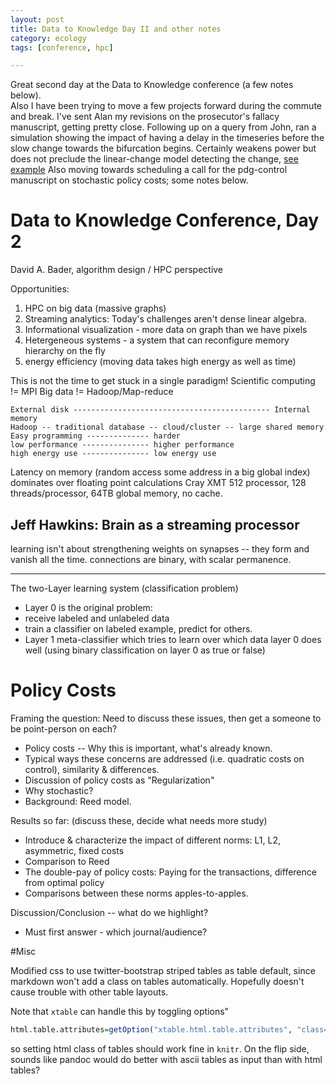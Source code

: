 ```yaml
---
layout: post
title: Data to Knowledge Day II and other notes
category: ecology
tags: [conference, hpc]

---
```



Great second day at the Data to Knowledge conference (a few notes below).  
Also I have been trying to move a few projects forward during the commute
and break. I've sent Alan my revisions on the prosecutor's fallacy manuscript,
getting pretty close. Following up on a query from John, ran a simulation 
showing the impact of having a delay in the timeseries before the slow 
change towards the bifurcation begins.  Certainly weakens power but 
does not preclude the linear-change model detecting the change, 
[see example](https://github.com/cboettig/earlywarning/blob/59e6da5cee663447509db0441c81fe4a6b960c34/inst/examples/delayed.md)
Also moving towards scheduling a call for the pdg-control manuscript on
stochastic policy costs; some notes below.  





Data to Knowledge Conference, Day 2
=========================

David A. Bader, algorithm design / HPC perspective

Opportunities:

1. HPC on big data (massive graphs) 
2. Streaming analytics:  Today's challenges aren't dense linear algebra. 
3. Informational visualization - more data on graph than we have pixels
4. Hetergeneous systems - a system that can reconfigure memory hierarchy on the fly
5. energy efficiency (moving data takes high energy as well as time)

This is not the time to get stuck in a single paradigm!
Scientific computing != MPI
Big data != Hadoop/Map-reduce

```
External disk -------------------------------------------- Internal memory
Hadoop -- traditional database -- cloud/cluster -- large shared memory
Easy programming -------------- harder
low performance --------------- higher performance
high energy use --------------- low energy use
```

Latency on memory (random access some address in a big global index) dominates over floating point calculations
Cray XMT 512 processor, 128 threads/processor, 64TB global memory, no cache.  



Jeff Hawkins: Brain as a streaming processor
----------

learning isn't about strengthening weights on synapses -- they form and vanish all the time.  connections are binary, with scalar permanence.  



------

The two-Layer learning system (classification problem)

* Layer 0 is the original problem:
* receive labeled and unlabeled data
* train a classifier on labeled example, predict for others.
* Layer 1 meta-classifier which tries to learn over which data layer 0 does well (using binary classification on layer 0 as true or false)





Policy Costs
===========

Framing the question: Need to discuss these issues, then get a someone to be point-person on each?

-  Policy costs -- Why this is important, what's already known. 
-  Typical ways these concerns are addressed (i.e. quadratic costs on control), similarity & differences.
-  Discussion of policy costs as "Regularization" 
-  Why stochastic?
-  Background: Reed model. 

Results so far: (discuss these, decide what needs more study)

-  Introduce & characterize the impact of different norms: L1, L2, asymmetric, fixed costs
-  Comparison to Reed
-  The double-pay of policy costs: Paying for the transactions, difference from optimal policy
-  Comparisons between these norms apples-to-apples. 

Discussion/Conclusion -- what do we highlight?

-  Must first answer - which journal/audience?




#Misc 

Modified css to use twitter-bootstrap striped tables as table default, since
markdown won't add a class on tables automatically.  Hopefully doesn't cause 
trouble with other table layouts.  


Note that `xtable` can handle this by toggling options"

```r
html.table.attributes=getOption("xtable.html.table.attributes", "class=table-striped"),
```

so setting html class of tables should work fine in `knitr`.  On the flip side,
sounds like pandoc would do better with ascii tables as input than with html tables?


